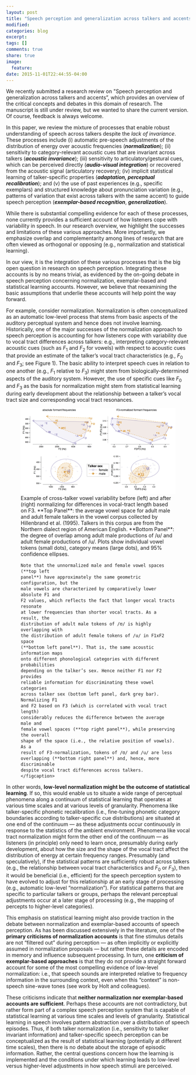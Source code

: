 ```yaml
---
layout: post
title: "Speech perception and generalization across talkers and accents"
modified:
categories: blog
excerpt:
tags: []
comments: true
share: true
image:
  feature:
date: 2015-11-01T22:44:55-04:00
---
```


We recently submitted a research review on "Speech perception and
generalization across talkers and accents”, which provides an overview
of the critical concepts and debates in this domain of research. The
manuscript is still under review, but we wanted to share the current
version. Of course, feedback is always welcome.

In this paper, we review the mixture of processes that enable robust
understanding of speech across talkers despite the *lack of invariance*.
These processes include (i) automatic pre-speech adjustments of the
distribution of energy over acoustic frequencies (**_normalization_**); (ii)
sensitivity to category-relevant acoustic cues that are invariant across
talkers (**_acoustic invariance_**); (iii) sensitivity to
articulatory/gestural cues, which can be perceived directly
(**_audio-visual integration_**) or recovered from the acoustic signal
(articulatory recovery); (iv) implicit statistical learning of
talker-specific properties (**_adaptation, perceptual recalibration_**); and
(v) the use of past experiences (e.g., specific exemplars) and
structured knowledge about pronunciation variation (e.g., patterns of
variation that exist across talkers with the same accent) to guide
speech perception (**_exemplar-based recognition_**, **_generalization_**).

While there is substantial compelling evidence for each of these
processes, none currently provides a sufficient account of how listeners
cope with variability in speech. In our research overview, we highlight
the successes and limitations of these various approaches. More
importantly, we emphasize overlap and complementarity among lines of
research that are often viewed as orthogonal or opposing (e.g.,
normalization and statistical learning).

In our view, it is the integration of these various processes that is
the big open question in research on speech perception. Integrating
these accounts is by no means trivial, as evidenced by the on-going
debate in speech perception concerning normalization, exemplar-based and
statistical learning accounts. However, we believe that reexamining the
basic assumptions that underlie these accounts will help point the way
forward.

For example, consider normalization. Normalization is often
conceptualized as an automatic low-level process that stems from basic
aspects of the auditory perceptual system and hence does not involve
learning. Historically, one of the major successes of the normalization
approach to speech perception is accounting for how listeners cope with
variability due to vocal tract differences across talkers: e.g.,
interpreting category-relevant acoustic cues (such as $F_1$ and $F_2$ for
vowels) with respect to acoustic cues that provide an estimate of the
talker’s vocal tract characteristics (e.g., $F_0$ and $F_3$; see Figure 1). The basic
ability to interpret speech cues in relation to one another (e.g., $F_1$
relative to $F_3$) might stem from biologically-determined aspects of the
auditory system. However, the use of specific cues like $F_0$ and $F_3$ as the
basis for normalization might stem from statistical learning during
early development about the relationship between a talker’s vocal tract
size and corresponding vocal tract resonances.

<figure>
	<img src="/images/vowel_space_male-vs-female.jpg" alt="image">
	<figcaption>Example of cross-talker vowel variability before (left)
	and after (right) normalizing for differences in vocal-tract length
	based on F3. **Top Panel**: the average vowel space for adult male and
	adult female talkers in the vowel corpus collected by Hillenbrand et
	al. (1995). Talkers in this corpus are from the Northern dialect
	region of American English. **Bottom Panel**: the degree of overlap
	among adult male productions of /ʊ/ and adult female productions of
	/u/. Plots show individual vowel tokens (small dots), category means
	(large dots), and 95% confidence ellipses. 
	
	Note that the unnormalized male and female vowel spaces (**top left
	panel**) have approximately the same geometric configuration, but the
	male vowels are characterized by comparatively lower absolute F1 and
	F2 values, which reflects the fact that longer vocal tracts resonate
	at lower frequencies than shorter vocal tracts. As a result, the
	distribution of adult male tokens of /ʊ/ is highly overlapping with
	the distribution of adult female tokens of /u/ in F1xF2 space
	(**bottom left panel**). That is, the same acoustic information maps
	onto different phonological categories with different probabilities
	depending on the talker’s sex. Hence neither F1 nor F2 provides
	reliable information for discriminating these vowel categories
	across talker sex (bottom left panel, dark grey bar). Normalizing F1
	and F2 based on F3 (which is correlated with vocal tract length)
	considerably reduces the difference between the average male and
	female vowel spaces (**top right panel**), while preserving the overall
	shape of the space (i.e., the relative position of vowels). As a
	result of F3-normalization, tokens of /ʊ/ and /u/ are less overlapping (**bottom right panel**) and, hence, more discriminable
	despite vocal tract differences across talkers.</figcaption>
</figure>

In other words, **low-level normalization might be the outcome of
statistical learning**. If so, this would enable us to situate a wide
range of perceptual phenomena along a continuum of statistical learning
that operates at various time scales and at various levels of
granularity. Phenomena like talker-specific phonetic recalibration
(i.e., fine-tuning phonetic category boundaries according to
talker-specific cue distributions) are situated at one end of the
continuum — as these adjustments occur continuously in response to the
statistics of the ambient environment. Phenomena like vocal tract
normalization might form the other end of the continuum — as listeners
(in principle) only need to learn once, presumably during early
development, about how the size and the shape of the vocal tract affect
the distribution of energy at certain frequency ranges. Presumably (and
speculatively), if the statistical patterns are sufficiently robust
across talkers (e.g., the relationship between vocal tract
characteristics and $F_0$ or $F_3$), then it would be beneficial (i.e.,
efficient) for the speech perception system to have evolved to adjust
for this relationship at an early stage of processing (e.g., automatic
low-level “normalization”). For statistical patterns that are specific
to particular talkers or groups, perhaps the relevant perceptual
adjustments occur at a later stage of processing (e.g., the mapping of
percepts to higher-level categories).

This emphasis on statistical learning might also provide traction in the
debate between normalization and exemplar-based accounts of speech
perception. As has been discussed extensively in the literature, one of
the **primary criticisms of normalization accounts** is that fine stimulus
details are not “filtered out” during perception — as often implicitly
or explicitly assumed in normalization proposals — but rather these
details are encoded in memory and influence subsequent processing. In
turn, one **criticism of exemplar-based approaches** is that they do not
provide a straight forward account for some of the most compelling
evidence of low-level normalization: i.e., that speech sounds are
interpreted relative to frequency information in the surrounding
context, even when this “context” is non-speech sine-wave tones (see
work by Holt and colleagues).

These criticisms indicate that **neither normalization nor exemplar-based
accounts are sufficient**. Perhaps these accounts are not contradictory,
but rather form part of a complex speech perception system that is
capable of statistical learning at various time scales and levels of
granularity. Statistical learning in speech involves pattern abstraction
over a distribution of speech episodes. Thus, if both talker
normalization (i.e., sensitivity to talker invariant information) and
talker-specific speech perception can be conceptualized as the result of
statistical learning (potentially at different time scales), then there
is no debate about the storage of episodic information. Rather, the
central questions concern how the learning is implemented and the
conditions under which learning leads to low-level versus higher-level
adjustments in how speech stimuli are perceived.


